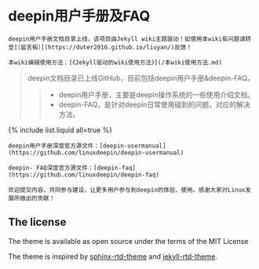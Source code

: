 # deepin用户手册及FAQ

```tip
deepin用户手册文档目录上线，该项目由Jekyll wiki主题驱动！如使用本wiki有问题请转至[〔留言板〕](https://duter2016.github.io/liuyan/)反馈！

本wiki编辑使用方法：[《Jekyll驱动的wiki使用方法》](/本wiki使用方法.md)
```

 > deepin文档目录已上线GitHub，目前包括deepin用户手册&deepin-FAQ。 
 >> + deepin用户手册，主要是deepin操作系统的一些使用介绍文档。
 >> + deepin-FAQ，是针对deepin日常使用碰到的问题，对应的解决方法。

{% include list.liquid all=true %}

```note
deepin用户手册深度官方源文件：[deepin-usermanual](https://github.com/linuxdeepin/deepin-usermanual)

deepin- FAQ深度官方源文件：[deepin-faq](https://github.com/linuxdeepin/deepin-faq)

欢迎提交内容，共同参与建设，让更多用户参与到deepin的体验、使用。感谢大家对Linux发展所做出的贡献！
```

## The license

The theme is available as open source under the terms of the MIT License

The theme is inspired by [sphinx-rtd-theme](https://github.com/readthedocs/sphinx_rtd_theme) and [jekyll-rtd-theme](https://github.com/rundocs/jekyll-rtd-theme).
